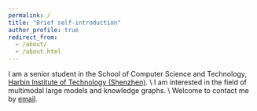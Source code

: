 ```yaml
---
permalink: /
title: "Brief self-introduction"
author_profile: true
redirect_from: 
  - /about/
  - /about.html
---
```


I am a senior student in the School of Computer Science and Technology, [Harbin Institute of Technology (Shenzhen)](https://www.hitsz.edu.cn). \\
I am interested in the field of multimodal large models and knowledge graphs. \\
Welcome to contact me by [email](zls030726@stu.hit.edu.cn).
